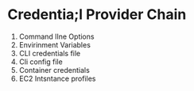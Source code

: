 # Credentia;l Provider Chain
1. Command lIne Options
2. Envirinment Variables
3. CLI credentials file
4. Cli config file
5. Container credentials
6. EC2 Intsntance profiles